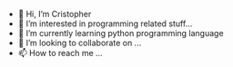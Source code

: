 - 👋 Hi, I’m Cristopher
- 👀 I’m interested in programming related stuff...
- 🌱 I’m currently learning python programming language
- 💞️ I’m looking to collaborate on ...
- 📫 How to reach me ...

<!---
chris1o/chris1o is a ✨ special ✨ repository because its `README.md` (this file) appears on your GitHub profile.
You can click the Preview link to take a look at your changes.
--->
